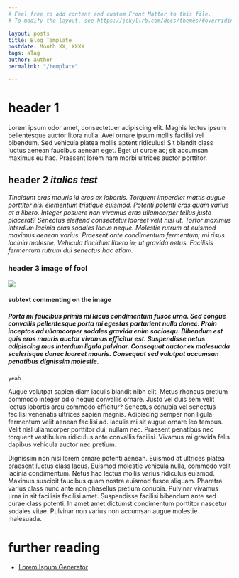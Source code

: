 ```yaml
---
# Feel free to add content and custom Front Matter to this file.
# To modify the layout, see https://jekyllrb.com/docs/themes/#overriding-theme-defaults

layout: posts
title: Blog Template
postdate: Month XX, XXXX
tags: aTag
author: author
permalink: "/template"

---
```


# header 1 #
Lorem ipsum odor amet, consectetuer adipiscing elit. Magnis lectus ipsum pellentesque auctor litora nulla. Avel ornare ipsum mollis facilisi vel bibendum. Sed vehicula platea mollis aptent ridiculus! Sit blandit class luctus aenean faucibus aenean eget. Eget ut curae ac; sit accumsan maximus eu hac. Praesent lorem nam morbi ultrices auctor porttitor.

## header 2 *italics test* ##
*Tincidunt cras mauris id eros ex lobortis. Torquent imperdiet mattis augue porttitor nisi elementum tristique euismod. Potenti potenti cras quam varius at a libero. Integer posuere non vivamus cras ullamcorper tellus justo placerat? Senectus eleifend consectetur laoreet velit nisi ut. Tortor maximus interdum lacinia cras sodales lacus neque. Molestie rutrum at euismod maximus aenean varius. Praesent ante condimentum fermentum; mi risus lacinia molestie. Vehicula tincidunt libero in; ut gravida netus. Facilisis fermentum rutrum dui senectus hac etiam.*

### header 3 image of fool ###

<img src="/assets/img/c.gif" class="outline"><br>

#### subtext commenting on the image ####

##### Porta mi faucibus primis mi lacus condimentum fusce urna. Sed congue convallis pellentesque porta mi egestas parturient nulla donec. Proin inceptos ad ullamcorper sodales gravida enim sociosqu. Bibendum est quis eros mauris auctor vivamus efficitur est. Suspendisse netus adipiscing mus interdum ligula pulvinar. Consequat auctor ex malesuada scelerisque donec laoreet mauris. Consequat sed volutpat accumsan penatibus dignissim molestie. #####

`` yeah ``

Augue volutpat sapien diam iaculis blandit nibh elit. Metus rhoncus pretium commodo integer odio neque convallis ornare. Justo vel duis sem velit lectus lobortis arcu commodo efficitur? Senectus conubia vel senectus facilisi venenatis ultrices sapien magnis. Adipiscing semper non ligula fermentum velit aenean facilisi ad. Iaculis mi sit augue ornare leo tempus. Velit nisl ullamcorper porttitor dui; nullam nec. Praesent penatibus nec torquent vestibulum ridiculus ante convallis facilisi. Vivamus mi gravida felis dapibus vehicula auctor nec pretium.

Dignissim non nisi lorem ornare potenti aenean. Euismod at ultrices platea praesent luctus class lacus. Euismod molestie vehicula nulla, commodo velit lacinia condimentum. Netus hac lectus mollis varius ridiculus euismod. Maximus suscipit faucibus quam nostra euismod fusce aliquam. Pharetra varius class nunc ante non phasellus pretium conubia. Pulvinar vivamus urna in sit facilisis facilisi amet. Suspendisse facilisi bibendum ante sed curae class potenti. In amet amet dictumst condimentum porttitor nascetur sodales vitae. Pulvinar non varius non accumsan augue molestie malesuada.

# further reading #
- [Lorem Ispum Generator](https://loremipsum.io/generator?n=5&t=p)